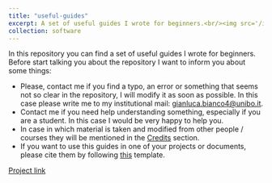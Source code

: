 ```yaml
---
title: "useful-guides"
excerpt: A set of useful guides I wrote for beginners.<br/><img src='/images/coding.jpeg' width="600">
collection: software
---
```


In this repository you can find a set of useful guides I wrote for beginners. Before start talking you about the repository I want to inform you about some things:

- Please, contact me if you find a typo, an error or something that seems not so clear in the repository, I will modify it as soon as possible. In this case please write me to my institutional mail: gianluca.bianco4@unibo.it.
- Contact me if you need help understanding something, especially if you are a student. In this case I would be very happy to help you.
- In case in which material is taken and modified from other people / courses they will be mentioned in the [Credits](#credits) section.
- If you want to use this guides in one of your projects or documents, please cite them by following [this](https://github.com/JustWhit3/useful-guides/blob/main/CITATION.cff) template.

[Project link](https://github.com/JustWhit3/useful-guides)
